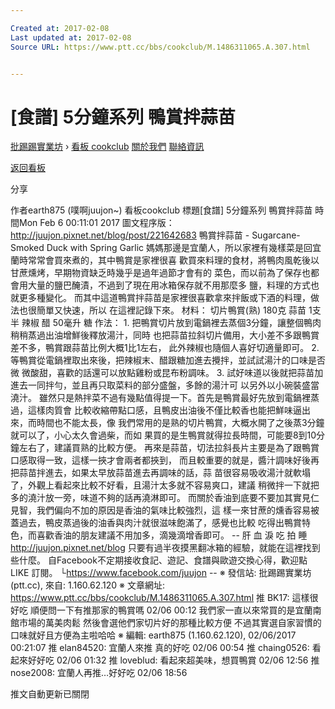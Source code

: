```yaml
---

Created at: 2017-02-08
Last updated at: 2017-02-08
Source URL: https://www.ptt.cc/bbs/cookclub/M.1486311065.A.307.html


---
```


# [食譜] 5分鐘系列 鴨賞拌蒜苗


[批踢踢實業坊](https://www.ptt.cc/) › [看板 cookclub](https://www.ptt.cc/bbs/cookclub/index.html) [關於我們](https://www.ptt.cc/about.html) [聯絡資訊](https://www.ptt.cc/contact.html)

[返回看板](https://www.ptt.cc/bbs/cookclub/index.html)

分享

作者earth875 (噗啊juujon~)
看板cookclub
標題\[食譜\] 5分鐘系列 鴨賞拌蒜苗
時間Mon Feb 6 00:11:01 2017
圖文程序版：<http://juujon.pixnet.net/blog/post/221642683> 鴨賞拌蒜苗 - Sugarcane-Smoked Duck with Spring Garlic 媽媽那邊是宜蘭人，所以家裡有幾樣菜是回宜蘭時常常會買來煮的，其中鴨賞是家裡很喜 歡買來料理的食材，將鴨肉風乾後以甘蔗燻烤，早期物資缺乏時幾乎是過年過節才會有的 菜色，而以前為了保存也都會用大量的鹽巴醃漬，不過到了現在用冰箱保存就不用那麼多 鹽，料理的方式也就更多種變化。 而其中這道鴨賞拌蒜苗是家裡很喜歡拿來拌飯或下酒的料理，做法也很簡單又快速，所以 在這裡記錄下來。 材料： 切片鴨賞(熟) 180克 蒜苗 1支半 辣椒 醋 50毫升 糖 作法： 1. 把鴨賞切片放到電鍋裡去蒸個3分鐘，讓整個鴨肉稍稍蒸過出油增鮮後釋放湯汁，同時 也把蒜苗拉斜切片備用，大小差不多跟鴨賞差不多，鴨賞跟蒜苗比例大概1比1左右， 此外辣椒也隨個人喜好切適量即可。 2. 等鴨賞從電鍋裡取出來後，把辣椒末、醋跟糖加進去攪拌，並試試湯汁的口味是否微 微酸甜，喜歡的話還可以放點雞粉或昆布粉調味。 3. 試好味道以後就把蒜苗加進去一同拌勻，並且再只取菜料的部分盛盤，多餘的湯汁可 以另外以小碗裝盛當澆汁。 雖然只是熱拌菜不過有幾點值得提一下。首先是鴨賞最好先放到電鍋裡蒸過，這樣肉質會 比較收縮帶點口感，且鴨皮出油後不僅比較香也能把鮮味逼出來，而時間也不能太長，像 我們常用的是熟的切片鴨賞，大概水開了之後蒸3分鐘就可以了，小心太久會過柴，而如 果買的是生鴨賞就得拉長時間，可能要8到10分鐘左右了，建議買熟的比較方便。 再來是蒜苗，切法拉斜長片主要是為了跟鴨賞口感取得一致，這樣一挾才會兩者都挾到， 而且較重要的就是，醬汁調味好後再把蒜苗拌進去，如果太早放蒜苗進去再調味的話，蒜 苗很容易吸收湯汁就軟塌了，外觀上看起來比較不好看，且湯汁太多就不容易爽口，建議 稍微拌一下就把多的澆汁放一旁，味道不夠的話再澆淋即可。 而關於香油到底要不要加其實見仁見智，我們偏向不加的原因是香油的氣味比較強烈，這 樣一來甘蔗的燻香容易被蓋過去，鴨皮蒸過後的油香與肉汁就很滋味飽滿了，感覺也比較 吃得出鴨賞特色，而喜歡香油的朋友建議不用加多，滴幾滴增香即可。 -- 肝 血 淚 吃 拍 睡 <http://juujon.pixnet.net/blog> 只要有過半夜摸黑翻冰箱的經驗，就能在這裡找到些什麼。 自Facebook不定期接收食記、遊記、食譜與歐遊交換心得，歡迎點 LIKE 訂閱。 └<https://www.facebook.com/juujon> -- ※ 發信站: 批踢踢實業坊(ptt.cc), 來自: 1.160.62.120 ※ 文章網址: <https://www.ptt.cc/bbs/cookclub/M.1486311065.A.307.html>
推 BK17: 這樣很好吃 順便問一下有推那家的鴨賞嗎 02/06 00:12
我們家一直以來常買的是宜蘭南館市場的萬美肉鬆 然後會選他們家切片好的那種比較方便 不過其實選自家習慣的口味就好且方便為主啦哈哈 ※ 編輯: earth875 (1.160.62.120), 02/06/2017 00:21:07
推 elan84520: 宜蘭人來推 真的好吃 02/06 00:54
推 chaing0526: 看起來好好吃 02/06 01:32
推 loveblud: 看起來超美味，想買鴨賞 02/06 12:56
推 nose2008: 宜蘭人再推…好好吃 02/06 18:56

推文自動更新已關閉

